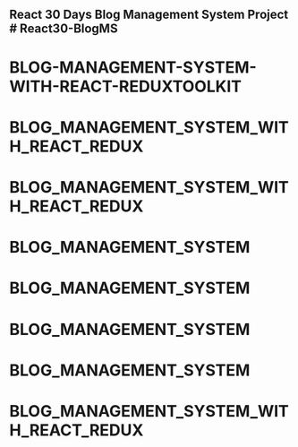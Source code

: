 ## React 30 Days Blog Management System Project # React30-BlogMS
# BLOG-MANAGEMENT-SYSTEM-WITH-REACT-REDUXTOOLKIT
# BLOG_MANAGEMENT_SYSTEM_WITH_REACT_REDUX
# BLOG_MANAGEMENT_SYSTEM_WITH_REACT_REDUX
# BLOG_MANAGEMENT_SYSTEM
# BLOG_MANAGEMENT_SYSTEM
# BLOG_MANAGEMENT_SYSTEM
# BLOG_MANAGEMENT_SYSTEM
# BLOG_MANAGEMENT_SYSTEM_WITH_REACT_REDUX
